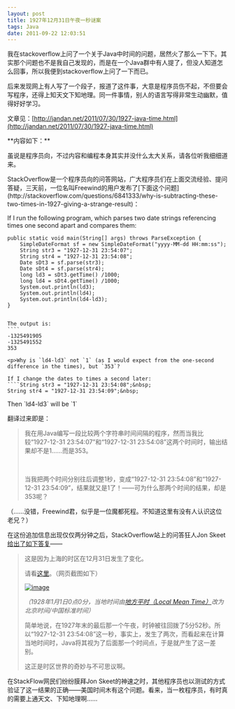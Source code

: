 ```yaml
---
layout: post
title: 1927年12月31日午夜一秒谜案
tags: Java
date: 2011-09-22 12:03:51
---
```


我在stackoverflow上问了一个关于Java中时间的问题，居然火了那么一下下。其实那个问题也不是我自己发现的，而是在一个Java群中有人提了，但没人知道怎么回事，所以我便到stackoverflow上问了一下而已。

后来发现网上有人写了一个段子，报道了这件事，大意是程序员伤不起，不但要会写程序，还得上知天文下知地理。同一件事情，别人的语言写得非常生动幽默，值得好好学习。

文章见：[http://jandan.net/2011/07/30/1927-java-time.html](http://jandan.net/2011/07/30/1927-java-time.html)

<span id="more-349"></span>
<p>**内容如下：**

虽说是程序员向，不过内容和编程本身其实并没什么太大关系，请各位听我细细道来。
<p>StackOverflow是一个程序员向的问答网站，广大程序员们在上面交流经验、提问答疑，三天前，一位名叫Freewind的用户发布了[下面这个问题](http://stackoverflow.com/questions/6841333/why-is-subtracting-these-two-times-in-1927-giving-a-strange-result)：
<p>If I run the following program, which parses two date strings referencing times one second apart and compares them: 

    public static void main(String[] args) throws ParseException {
        SimpleDateFormat sf = new SimpleDateFormat("yyyy-MM-dd HH:mm:ss");  
        String str3 = "1927-12-31 23:54:07";  
        String str4 = "1927-12-31 23:54:08";  
        Date sDt3 = sf.parse(str3);  
        Date sDt4 = sf.parse(str4);  
        long ld3 = sDt3.getTime() /1000;
        long ld4 = sDt4.getTime() /1000;
        System.out.println(ld3);  
        System.out.println(ld4);  
        System.out.println(ld4-ld3);
    } 
    

    The output is:
    ````
    -1325491905
    -1325491552
    353
    
    <p>Why is `ld4-ld3` not `1` (as I would expect from the one-second difference in the times), but `353`? 

    If I change the dates to times a second later:
    ````String str3 = "1927-12-31 23:54:08";&nbsp; 
    String str4 = "1927-12-31 23:54:09";&nbsp; 

<p>Then `ld4-ld3` will be `1` 

<p>翻译过来即是： 

> 我在用Java编写一段比较两个字符串时间间隔的程序，然而当我比较“1927-12-31 23:54:07”和“1927-12-31 23:54:08”这两个时间时，输出结果却不是1……而是353。 
> 
> &nbsp;
> 
> 当我把两个时间分别往后调整1秒，变成“1927-12-31 23:54:08”和“1927-12-31 23:54:09”，结果就又是1了！——可为什么那两个时间的结果，却是353呢？

（……没错，Freewind君，似乎是一位魔都死程。不知道这里有没有人认识这位老兄？） 

在这份追加信息出现仅仅两分钟之后，StackOverflow站上的问答狂人Jon Skeet[给出了如下答复](http://stackoverflow.com/questions/6841333/why-is-subtracting-these-two-times-in-1927-giving-a-strange-result/6841479#6841479)—— 

> 这是因为上海的时区在12月31日发生了变化。 
> 
> 请看[这里](http://www.timeanddate.com/worldclock/clockchange.html?n=237&year=1927)。（网页截图如下）
> 
> [![image](http://freewind.me/wp-content/uploads/2011/09/image_thumb20.png "image")](http://freewind.me/wp-content/uploads/2011/09/image20.png)
> 
> _（1928年1月1日0点0分，当地时间由[地方平时（Local Mean Time）](http://baike.baidu.com/view/2553310.htm)改为北京时间/中国标准时间）_ 
> 
> 简单地说，在1927年末的最后那一个午夜，时钟被往回拨了5分52秒。所以“1927-12-31 23:54:08”这一秒，事实上，发生了两次，而看起来在计算当地时间时，Java将其视为了后面那一个时间点，于是就产生了这一差别。 
> 
> 这正是时区世界的奇妙与不可思议啊。

在StackFlow网民们纷纷膜拜Jon Skeet的神速之时，其他程序员也以测试的方式验证了这一结果的正确——美国时间木有这个问题。看来，当一枚程序员，有时真的需要上通天文、下知地理啊……

